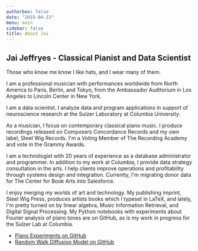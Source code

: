 ```yaml
---
authorbox: false
date: "2019-04-13"
menu: main
sidebar: false
title: About Jai
---
```


## Jai Jeffryes - Classical Pianist and Data Scientist

Those who know me know I like hats, and I wear many of them.

I am a professional musician with performances worldwide from North America to Paris, Berlin, and Tokyo, from the Ambassador Auditorium in Los Angeles to Lincoln Center in New York.

I am a data scientist. I analyze data and program applications in support of neuroscience research at the Sulzer Laboratory at Columbia University.

As a musician, I focus on contemporary classical piano music. I produce recordings released on Composers Concordance Records and my own label, Steel Wig Records. I'm a Voting Member of The Recording Academy and vote in the Grammy Awards.

I am a technologist with 20 years of experience as a database administrator and programmer. In addition to my work at Columbia, I provide data strategy consultation in the arts. I help clients improve operations and profitability through systems design and integration. Currently, I'm migrating donor data for The Center for Book Arts into Salesforce.

I enjoy merging my worlds of art and technology. My publishing imprint, Steel Wig Press, produces artists books which I typeset in LaTeX, and lately, I'm pretty turned on by linear algebra, Music Information Retrieval, and Digital Signal Processing. My Python notebooks with experiments about Fourier analysis of piano tones are on GitHub, as is my work in progress for the Sulzer Lab at Columbia.

* [Piano Experiments on GitHub](https://github.com/pnojai/PianoExperiments)
* [Random Walk Diffusion Model on GitHub](https://github.com/pnojai/rwalk)